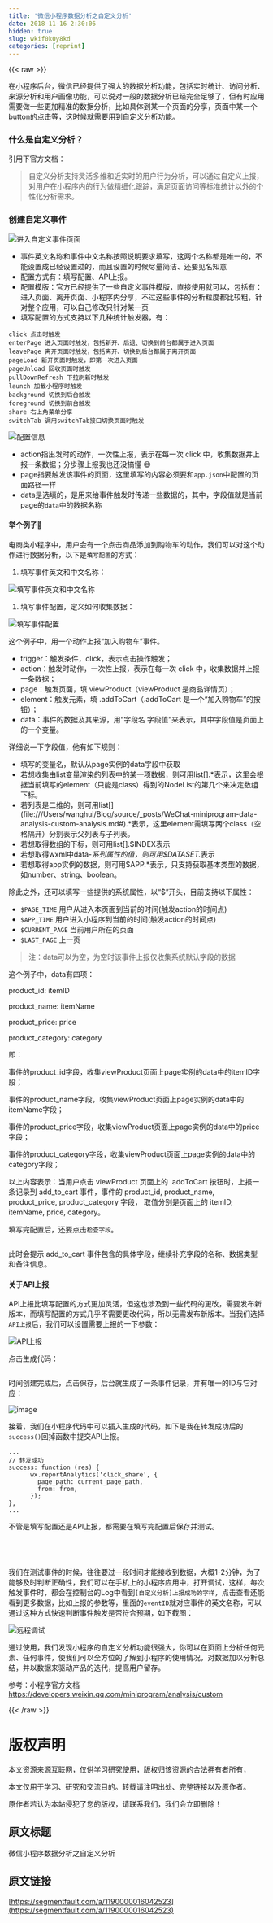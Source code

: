```yaml
---
title: '微信小程序数据分析之自定义分析' 
date: 2018-11-16 2:30:06
hidden: true
slug: wkif0k0y8kd
categories: [reprint]
---
```


{{< raw >}}
<p>&#x5728;&#x5C0F;&#x7A0B;&#x5E8F;&#x540E;&#x53F0;&#xFF0C;&#x5FAE;&#x4FE1;&#x5DF2;&#x7ECF;&#x63D0;&#x4F9B;&#x4E86;&#x5F3A;&#x5927;&#x7684;&#x6570;&#x636E;&#x5206;&#x6790;&#x529F;&#x80FD;&#xFF0C;&#x5305;&#x62EC;&#x5B9E;&#x65F6;&#x7EDF;&#x8BA1;&#x3001;&#x8BBF;&#x95EE;&#x5206;&#x6790;&#x3001;&#x6765;&#x6E90;&#x5206;&#x6790;&#x548C;&#x7528;&#x6237;&#x753B;&#x50CF;&#x529F;&#x80FD;&#xFF0C;&#x53EF;&#x4EE5;&#x8BF4;&#x5BF9;&#x4E00;&#x822C;&#x7684;&#x6570;&#x636E;&#x5206;&#x6790;&#x5DF2;&#x7ECF;&#x5B8C;&#x5168;&#x8DB3;&#x591F;&#x4E86;&#xFF0C;&#x4F46;&#x6709;&#x65F6;&#x5E94;&#x7528;&#x9700;&#x8981;&#x505A;&#x4E00;&#x4E9B;&#x66F4;&#x52A0;&#x7CBE;&#x51C6;&#x7684;&#x6570;&#x636E;&#x5206;&#x6790;&#xFF0C;&#x6BD4;&#x5982;&#x5177;&#x4F53;&#x5230;&#x67D0;&#x4E00;&#x4E2A;&#x9875;&#x9762;&#x7684;&#x5206;&#x4EAB;&#xFF0C;&#x9875;&#x9762;&#x4E2D;&#x67D0;&#x4E00;&#x4E2A;button&#x7684;&#x70B9;&#x51FB;&#x7B49;&#xFF0C;&#x8FD9;&#x65F6;&#x5019;&#x5C31;&#x9700;&#x8981;&#x7528;&#x5230;&#x81EA;&#x5B9A;&#x4E49;&#x5206;&#x6790;&#x529F;&#x80FD;&#x3002;</p><h3 id="articleHeader0">&#x4EC0;&#x4E48;&#x662F;&#x81EA;&#x5B9A;&#x4E49;&#x5206;&#x6790;&#xFF1F;</h3><p>&#x5F15;&#x7528;&#x4E0B;&#x5B98;&#x65B9;&#x6587;&#x6863;&#xFF1A;</p><blockquote>&#x81EA;&#x5B9A;&#x4E49;&#x5206;&#x6790;&#x652F;&#x6301;&#x7075;&#x6D3B;&#x591A;&#x7EF4;&#x548C;&#x8FD1;&#x5B9E;&#x65F6;&#x7684;&#x7528;&#x6237;&#x884C;&#x4E3A;&#x5206;&#x6790;&#xFF0C;&#x53EF;&#x4EE5;&#x901A;&#x8FC7;&#x81EA;&#x5B9A;&#x4E49;&#x4E0A;&#x62A5;&#xFF0C;&#x5BF9;&#x7528;&#x6237;&#x5728;&#x5C0F;&#x7A0B;&#x5E8F;&#x5185;&#x7684;&#x884C;&#x4E3A;&#x505A;&#x7CBE;&#x7EC6;&#x5316;&#x8DDF;&#x8E2A;&#xFF0C;&#x6EE1;&#x8DB3;&#x9875;&#x9762;&#x8BBF;&#x95EE;&#x7B49;&#x6807;&#x51C6;&#x7EDF;&#x8BA1;&#x4EE5;&#x5916;&#x7684;&#x4E2A;&#x6027;&#x5316;&#x5206;&#x6790;&#x9700;&#x6C42;&#x3002;</blockquote><h3 id="articleHeader1">&#x521B;&#x5EFA;&#x81EA;&#x5B9A;&#x4E49;&#x4E8B;&#x4EF6;</h3><p><span class="img-wrap"><img data-src="/img/remote/1460000016042526" src="https://static.alili.tech/img/remote/1460000016042526" alt="&#x8FDB;&#x5165;&#x81EA;&#x5B9A;&#x4E49;&#x4E8B;&#x4EF6;&#x9875;&#x9762;" title="&#x8FDB;&#x5165;&#x81EA;&#x5B9A;&#x4E49;&#x4E8B;&#x4EF6;&#x9875;&#x9762;" style="cursor:pointer;display:inline"></span></p><ul><li>&#x4E8B;&#x4EF6;&#x82F1;&#x6587;&#x540D;&#x79F0;&#x548C;&#x4E8B;&#x4EF6;&#x4E2D;&#x6587;&#x540D;&#x79F0;&#x6309;&#x7167;&#x8BF4;&#x660E;&#x8981;&#x6C42;&#x586B;&#x5199;&#xFF0C;&#x8FD9;&#x4E24;&#x4E2A;&#x540D;&#x79F0;&#x90FD;&#x662F;&#x552F;&#x4E00;&#x7684;&#xFF0C;&#x4E0D;&#x80FD;&#x8BBE;&#x7F6E;&#x6210;&#x5DF2;&#x7ECF;&#x8BBE;&#x7F6E;&#x8FC7;&#x7684;&#xFF0C;&#x800C;&#x4E14;&#x8BBE;&#x7F6E;&#x7684;&#x65F6;&#x5019;&#x5C3D;&#x91CF;&#x7B80;&#x6D01;&#x3001;&#x8FD8;&#x8981;&#x89C1;&#x540D;&#x77E5;&#x610F;</li><li>&#x914D;&#x7F6E;&#x65B9;&#x5F0F;&#x6709;&#xFF1A;&#x586B;&#x5199;&#x914D;&#x7F6E;&#x3001;API&#x4E0A;&#x62A5;&#x3002;</li><li>&#x914D;&#x7F6E;&#x6A21;&#x7248;&#xFF1A;&#x5B98;&#x65B9;&#x5DF2;&#x7ECF;&#x63D0;&#x4F9B;&#x4E86;&#x4E00;&#x4E9B;&#x81EA;&#x5B9A;&#x4E49;&#x4E8B;&#x4EF6;&#x6A21;&#x7248;&#xFF0C;&#x76F4;&#x63A5;&#x4F7F;&#x7528;&#x5C31;&#x53EF;&#x4EE5;&#xFF0C;&#x5305;&#x62EC;&#x6709;&#xFF1A;&#x8FDB;&#x5165;&#x9875;&#x9762;&#x3001;&#x79BB;&#x5F00;&#x9875;&#x9762;&#x3001;&#x5C0F;&#x7A0B;&#x5E8F;&#x5185;&#x5206;&#x4EAB;&#xFF0C;&#x4E0D;&#x8FC7;&#x8FD9;&#x4E9B;&#x4E8B;&#x4EF6;&#x7684;&#x5206;&#x6790;&#x7C92;&#x5EA6;&#x90FD;&#x6BD4;&#x8F83;&#x7C97;&#xFF0C;&#x9488;&#x5BF9;&#x6574;&#x4E2A;&#x5E94;&#x7528;&#xFF0C;&#x53EF;&#x4EE5;&#x81EA;&#x5DF1;&#x4FEE;&#x6539;&#x53EA;&#x9488;&#x5BF9;&#x67D0;&#x4E00;&#x9875;</li><li>&#x586B;&#x5199;&#x914D;&#x7F6E;&#x7684;&#x65B9;&#x5F0F;&#x652F;&#x6301;&#x4EE5;&#x4E0B;&#x51E0;&#x79CD;&#x7EDF;&#x8BA1;&#x89E6;&#x53D1;&#x5668;&#xFF0C;&#x6709;&#xFF1A;</li></ul><div class="widget-codetool" style="display:none"><div class="widget-codetool--inner"><span class="selectCode code-tool" data-toggle="tooltip" data-placement="top" title="" data-original-title="&#x5168;&#x9009;"></span> <span type="button" class="copyCode code-tool" data-toggle="tooltip" data-placement="top" data-clipboard-text="click &#x70B9;&#x51FB;&#x65F6;&#x89E6;&#x53D1;
enterPage &#x8FDB;&#x5165;&#x9875;&#x9762;&#x65F6;&#x89E6;&#x53D1;&#xFF0C;&#x5305;&#x62EC;&#x65B0;&#x5F00;&#x3001;&#x540E;&#x9000;&#x3001;&#x5207;&#x6362;&#x5230;&#x524D;&#x53F0;&#x90FD;&#x5C5E;&#x4E8E;&#x8FDB;&#x5165;&#x9875;&#x9762;
leavePage &#x79BB;&#x5F00;&#x9875;&#x9762;&#x65F6;&#x89E6;&#x53D1;&#xFF0C;&#x5305;&#x62EC;&#x79BB;&#x5F00;&#x3001;&#x5207;&#x6362;&#x5230;&#x540E;&#x53F0;&#x90FD;&#x5C5E;&#x4E8E;&#x79BB;&#x5F00;&#x9875;&#x9762;
pageLoad &#x65B0;&#x5F00;&#x9875;&#x9762;&#x65F6;&#x89E6;&#x53D1;&#xFF0C;&#x5373;&#x7B2C;&#x4E00;&#x6B21;&#x8FDB;&#x5165;&#x9875;&#x9762;
pageUnload &#x56DE;&#x6536;&#x9875;&#x9762;&#x65F6;&#x89E6;&#x53D1;
pullDownRefresh &#x4E0B;&#x62C9;&#x5237;&#x65B0;&#x65F6;&#x89E6;&#x53D1;
launch &#x52A0;&#x8F7D;&#x5C0F;&#x7A0B;&#x5E8F;&#x65F6;&#x89E6;&#x53D1;
background &#x5207;&#x6362;&#x5230;&#x540E;&#x53F0;&#x89E6;&#x53D1;
foreground &#x5207;&#x6362;&#x5230;&#x524D;&#x53F0;&#x89E6;&#x53D1;
share &#x53F3;&#x4E0A;&#x89D2;&#x83DC;&#x5355;&#x5206;&#x4EAB;
switchTab &#x8C03;&#x7528;switchTab&#x63A5;&#x53E3;&#x5207;&#x6362;&#x9875;&#x9762;&#x65F6;&#x89E6;&#x53D1;" title="" data-original-title="&#x590D;&#x5236;"></span> <span type="button" class="saveToNote code-tool" data-toggle="tooltip" data-placement="top" title="" data-original-title="&#x653E;&#x8FDB;&#x7B14;&#x8BB0;"></span></div></div><pre class="hljs mipsasm"><code>click &#x70B9;&#x51FB;&#x65F6;&#x89E6;&#x53D1;
enterPage &#x8FDB;&#x5165;&#x9875;&#x9762;&#x65F6;&#x89E6;&#x53D1;&#xFF0C;&#x5305;&#x62EC;&#x65B0;&#x5F00;&#x3001;&#x540E;&#x9000;&#x3001;&#x5207;&#x6362;&#x5230;&#x524D;&#x53F0;&#x90FD;&#x5C5E;&#x4E8E;&#x8FDB;&#x5165;&#x9875;&#x9762;
leavePage &#x79BB;&#x5F00;&#x9875;&#x9762;&#x65F6;&#x89E6;&#x53D1;&#xFF0C;&#x5305;&#x62EC;&#x79BB;&#x5F00;&#x3001;&#x5207;&#x6362;&#x5230;&#x540E;&#x53F0;&#x90FD;&#x5C5E;&#x4E8E;&#x79BB;&#x5F00;&#x9875;&#x9762;
pageLoad &#x65B0;&#x5F00;&#x9875;&#x9762;&#x65F6;&#x89E6;&#x53D1;&#xFF0C;&#x5373;&#x7B2C;&#x4E00;&#x6B21;&#x8FDB;&#x5165;&#x9875;&#x9762;
pageUnload &#x56DE;&#x6536;&#x9875;&#x9762;&#x65F6;&#x89E6;&#x53D1;
pullDownRefresh &#x4E0B;&#x62C9;&#x5237;&#x65B0;&#x65F6;&#x89E6;&#x53D1;
launch &#x52A0;&#x8F7D;&#x5C0F;&#x7A0B;&#x5E8F;&#x65F6;&#x89E6;&#x53D1;
<span class="hljs-keyword">background </span>&#x5207;&#x6362;&#x5230;&#x540E;&#x53F0;&#x89E6;&#x53D1;
foreground &#x5207;&#x6362;&#x5230;&#x524D;&#x53F0;&#x89E6;&#x53D1;
<span class="hljs-keyword">share </span>&#x53F3;&#x4E0A;&#x89D2;&#x83DC;&#x5355;&#x5206;&#x4EAB;
<span class="hljs-keyword">switchTab </span>&#x8C03;&#x7528;<span class="hljs-keyword">switchTab&#x63A5;&#x53E3;&#x5207;&#x6362;&#x9875;&#x9762;&#x65F6;&#x89E6;&#x53D1;</span></code></pre><p><span class="img-wrap"><img data-src="/img/remote/1460000016042527" src="https://static.alili.tech/img/remote/1460000016042527" alt="&#x914D;&#x7F6E;&#x4FE1;&#x606F;" title="&#x914D;&#x7F6E;&#x4FE1;&#x606F;" style="cursor:pointer;display:inline"></span></p><ul><li>action&#x6307;&#x51FA;&#x53D1;&#x65F6;&#x7684;&#x52A8;&#x4F5C;&#xFF0C;&#x4E00;&#x6B21;&#x6027;&#x4E0A;&#x62A5;&#xFF0C;&#x8868;&#x793A;&#x5728;&#x6BCF;&#x4E00;&#x6B21; click &#x4E2D;&#xFF0C;&#x6536;&#x96C6;&#x6570;&#x636E;&#x5E76;&#x4E0A;&#x62A5;&#x4E00;&#x6761;&#x6570;&#x636E;&#xFF1B;&#x5206;&#x6B65;&#x9AA4;&#x4E0A;&#x62A5;&#x6211;&#x4E5F;&#x8FD8;&#x6CA1;&#x641E;&#x61C2; &#x1F605;</li><li>page&#x6307;&#x8981;&#x89E6;&#x53D1;&#x8BE5;&#x4E8B;&#x4EF6;&#x7684;&#x9875;&#x9762;&#xFF0C;&#x8FD9;&#x91CC;&#x586B;&#x5199;&#x7684;&#x5185;&#x5BB9;&#x5FC5;&#x987B;&#x8981;&#x548C;<code>app.json</code>&#x4E2D;&#x914D;&#x7F6E;&#x7684;&#x9875;&#x9762;&#x8DEF;&#x5F84;&#x4E00;&#x6837;</li><li>data&#x662F;&#x9009;&#x586B;&#x7684;&#xFF0C;&#x662F;&#x7528;&#x6765;&#x7ED9;&#x4E8B;&#x4EF6;&#x89E6;&#x53D1;&#x65F6;&#x4F20;&#x9012;&#x4E00;&#x4E9B;&#x6570;&#x636E;&#x7684;&#xFF0C;&#x5176;&#x4E2D;&#xFF0C;&#x5B57;&#x6BB5;&#x503C;&#x5C31;&#x662F;&#x5F53;&#x524D;page&#x7684;<code>data</code>&#x4E2D;&#x7684;&#x6570;&#x636E;&#x540D;&#x79F0;</li></ul><h4>&#x4E3E;&#x4E2A;&#x4F8B;&#x5B50;&#x1F330;</h4><p>&#x7535;&#x5546;&#x7C7B;&#x5C0F;&#x7A0B;&#x5E8F;&#x4E2D;&#xFF0C;&#x7528;&#x6237;&#x4F1A;&#x6709;&#x4E00;&#x4E2A;&#x70B9;&#x51FB;&#x5546;&#x54C1;&#x6DFB;&#x52A0;&#x5230;&#x8D2D;&#x7269;&#x8F66;&#x7684;&#x52A8;&#x4F5C;&#xFF0C;&#x6211;&#x4EEC;&#x53EF;&#x4EE5;&#x5BF9;&#x8FD9;&#x4E2A;&#x52A8;&#x4F5C;&#x8FDB;&#x884C;&#x6570;&#x636E;&#x5206;&#x6790;&#xFF0C;&#x4EE5;&#x4E0B;&#x662F;<code>&#x586B;&#x5199;&#x914D;&#x7F6E;</code>&#x7684;&#x65B9;&#x5F0F;&#xFF1A;</p><ol><li>&#x586B;&#x5199;&#x4E8B;&#x4EF6;&#x82F1;&#x6587;&#x548C;&#x4E2D;&#x6587;&#x540D;&#x79F0;&#xFF1A;</li></ol><p><span class="img-wrap"><img data-src="/img/remote/1460000016042528" src="https://static.alili.tech/img/remote/1460000016042528" alt="&#x586B;&#x5199;&#x4E8B;&#x4EF6;&#x82F1;&#x6587;&#x548C;&#x4E2D;&#x6587;&#x540D;&#x79F0;" title="&#x586B;&#x5199;&#x4E8B;&#x4EF6;&#x82F1;&#x6587;&#x548C;&#x4E2D;&#x6587;&#x540D;&#x79F0;" style="cursor:pointer;display:inline"></span></p><ol><li>&#x586B;&#x5199;&#x4E8B;&#x4EF6;&#x914D;&#x7F6E;&#xFF0C;&#x5B9A;&#x4E49;&#x5982;&#x4F55;&#x6536;&#x96C6;&#x6570;&#x636E;&#xFF1A;</li></ol><p><span class="img-wrap"><img data-src="/img/remote/1460000016042529" src="https://static.alili.tech/img/remote/1460000016042529" alt="&#x586B;&#x5199;&#x4E8B;&#x4EF6;&#x914D;&#x7F6E;" title="&#x586B;&#x5199;&#x4E8B;&#x4EF6;&#x914D;&#x7F6E;" style="cursor:pointer;display:inline"></span></p><p>&#x8FD9;&#x4E2A;&#x4F8B;&#x5B50;&#x4E2D;&#xFF0C;&#x7528;&#x4E00;&#x4E2A;&#x52A8;&#x4F5C;&#x4E0A;&#x62A5;&#x201C;&#x52A0;&#x5165;&#x8D2D;&#x7269;&#x8F66;&#x201D;&#x4E8B;&#x4EF6;&#x3002;</p><ul><li>trigger&#xFF1A;&#x89E6;&#x53D1;&#x6761;&#x4EF6;&#xFF0C;click&#xFF0C;&#x8868;&#x793A;&#x70B9;&#x51FB;&#x64CD;&#x4F5C;&#x89E6;&#x53D1;&#xFF1B;</li><li>action&#xFF1A;&#x89E6;&#x53D1;&#x65F6;&#x52A8;&#x4F5C;&#xFF0C;&#x4E00;&#x6B21;&#x6027;&#x4E0A;&#x62A5;&#xFF0C;&#x8868;&#x793A;&#x5728;&#x6BCF;&#x4E00;&#x6B21; click &#x4E2D;&#xFF0C;&#x6536;&#x96C6;&#x6570;&#x636E;&#x5E76;&#x4E0A;&#x62A5;&#x4E00;&#x6761;&#x6570;&#x636E;&#xFF1B;</li><li>page&#xFF1A;&#x89E6;&#x53D1;&#x9875;&#x9762;&#xFF0C;&#x586B; viewProduct&#xFF08;viewProduct &#x662F;&#x5546;&#x54C1;&#x8BE6;&#x60C5;&#x9875;&#xFF09;&#xFF1B;</li><li>element&#xFF1A;&#x89E6;&#x53D1;&#x5143;&#x7D20;&#xFF0C;&#x586B; .addToCart&#xFF08;.addToCart &#x662F;&#x4E00;&#x4E2A;&#x201C;&#x52A0;&#x5165;&#x8D2D;&#x7269;&#x8F66;&#x201D;&#x7684;&#x6309;&#x94AE;&#xFF09;&#xFF1B;</li><li>data&#xFF1A;&#x4E8B;&#x4EF6;&#x7684;&#x6570;&#x636E;&#x53CA;&#x5176;&#x6765;&#x6E90;&#xFF0C;&#x7528;&#x201C;&#x5B57;&#x6BB5;&#x540D; &#x5B57;&#x6BB5;&#x503C;&#x201D;&#x6765;&#x8868;&#x793A;&#xFF0C;&#x5176;&#x4E2D;&#x5B57;&#x6BB5;&#x503C;&#x662F;&#x9875;&#x9762;&#x4E0A;&#x7684;&#x4E00;&#x4E2A;&#x53D8;&#x91CF;&#x3002;</li></ul><p>&#x8BE6;&#x7EC6;&#x8BF4;&#x4E00;&#x4E0B;&#x5B57;&#x6BB5;&#x503C;&#xFF0C;&#x4ED6;&#x6709;&#x5982;&#x4E0B;&#x89C4;&#x5219;&#xFF1A;</p><ul><li>&#x586B;&#x5199;&#x7684;&#x53D8;&#x91CF;&#x540D;&#xFF0C;&#x9ED8;&#x8BA4;&#x4ECE;page&#x5B9E;&#x4F8B;&#x7684;data&#x5B57;&#x6BB5;&#x4E2D;&#x83B7;&#x53D6;</li><li>&#x82E5;&#x60F3;&#x6536;&#x96C6;&#x7531;list&#x53D8;&#x91CF;&#x6E32;&#x67D3;&#x7684;&#x5217;&#x8868;&#x4E2D;&#x7684;&#x67D0;&#x4E00;&#x9879;&#x6570;&#x636E;&#xFF0C;&#x5219;&#x53EF;&#x7528;list[].*&#x8868;&#x793A;&#xFF0C;&#x8FD9;&#x91CC;&#x4F1A;&#x6839;&#x636E;&#x5F53;&#x524D;&#x586B;&#x5199;&#x7684;element&#xFF08;&#x53EA;&#x80FD;&#x662F;class&#xFF09;&#x5F97;&#x5230;&#x7684;NodeList&#x7684;&#x7B2C;&#x51E0;&#x4E2A;&#x6765;&#x51B3;&#x5B9A;&#x6570;&#x7EC4;&#x4E0B;&#x6807;&#x3002;</li><li>&#x82E5;&#x5217;&#x8868;&#x662F;&#x4E8C;&#x7EF4;&#x7684;&#xFF0C;&#x5219;&#x53EF;&#x7528;list[](file:///Users/wanghui/Blog/source/_posts/WeChat-miniprogram-data-analysis-custom-analysis.md#).*&#x8868;&#x793A;&#xFF0C;&#x8FD9;&#x91CC;element&#x9700;&#x586B;&#x5199;&#x4E24;&#x4E2A;class&#xFF08;&#x7A7A;&#x683C;&#x9694;&#x5F00;&#xFF09;&#x5206;&#x522B;&#x8868;&#x793A;&#x7236;&#x5217;&#x8868;&#x4E0E;&#x5B50;&#x5217;&#x8868;&#x3002;</li><li>&#x82E5;&#x60F3;&#x53D6;&#x5F97;&#x6570;&#x7EC4;&#x7684;&#x4E0B;&#x6807;&#xFF0C;&#x5219;&#x53EF;&#x7528;list[].$INDEX&#x8868;&#x793A;</li><li>&#x82E5;&#x60F3;&#x53D6;&#x5F97;wxml&#x4E2D;data-<em>&#x7CFB;&#x5217;&#x5C5E;&#x6027;&#x7684;&#x503C;&#xFF0C;&#x5219;&#x53EF;&#x7528;$DATASET.</em>&#x8868;&#x793A;</li><li>&#x82E5;&#x60F3;&#x53D6;&#x5F97;app&#x5B9E;&#x4F8B;&#x7684;&#x6570;&#x636E;&#xFF0C;&#x5219;&#x53EF;&#x7528;$APP.*&#x8868;&#x793A;&#xFF0C;&#x53EA;&#x652F;&#x6301;&#x83B7;&#x53D6;&#x57FA;&#x672C;&#x7C7B;&#x578B;&#x7684;&#x6570;&#x636E;&#xFF0C;&#x5982;number&#x3001;string&#x3001;boolean&#x3002;</li></ul><p>&#x9664;&#x6B64;&#x4E4B;&#x5916;&#xFF0C;&#x8FD8;&#x53EF;&#x4EE5;&#x586B;&#x5199;&#x4E00;&#x4E9B;&#x63D0;&#x4F9B;&#x7684;&#x7CFB;&#x7EDF;&#x5C5E;&#x6027;&#xFF0C;&#x4EE5;&#x201C;$&#x201D;&#x5F00;&#x5934;&#xFF0C;&#x76EE;&#x524D;&#x652F;&#x6301;&#x4EE5;&#x4E0B;&#x5C5E;&#x6027;&#xFF1A;</p><ul><li><code>$PAGE_TIME</code> &#x7528;&#x6237;&#x4ECE;&#x8FDB;&#x5165;&#x672C;&#x9875;&#x9762;&#x5230;&#x5F53;&#x524D;&#x7684;&#x65F6;&#x95F4;(&#x89E6;&#x53D1;action&#x7684;&#x65F6;&#x95F4;&#x70B9;)</li><li><code>$APP_TIME</code> &#x7528;&#x6237;&#x8FDB;&#x5165;&#x5C0F;&#x7A0B;&#x5E8F;&#x5230;&#x5F53;&#x524D;&#x7684;&#x65F6;&#x95F4;(&#x89E6;&#x53D1;action&#x7684;&#x65F6;&#x95F4;&#x70B9;)</li><li><code>$CURRENT_PAGE</code> &#x5F53;&#x524D;&#x7528;&#x6237;&#x6240;&#x5728;&#x7684;&#x9875;&#x9762;</li><li><code>$LAST_PAGE</code> &#x4E0A;&#x4E00;&#x9875;</li></ul><blockquote>&#x6CE8;&#xFF1A;data&#x53EF;&#x4EE5;&#x4E3A;&#x7A7A;&#xFF0C;&#x4E3A;&#x7A7A;&#x65F6;&#x8BE5;&#x4E8B;&#x4EF6;&#x4E0A;&#x62A5;&#x4EC5;&#x6536;&#x96C6;&#x7CFB;&#x7EDF;&#x9ED8;&#x8BA4;&#x5B57;&#x6BB5;&#x7684;&#x6570;&#x636E;</blockquote><p>&#x8FD9;&#x4E2A;&#x4F8B;&#x5B50;&#x4E2D;&#xFF0C;data&#x6709;&#x56DB;&#x9879;&#xFF1A;</p><p>product_id: itemID</p><p>product_name: itemName</p><p>product_price: price</p><p>product_category: category</p><p>&#x5373;&#xFF1A;</p><p>&#x4E8B;&#x4EF6;&#x7684;product_id&#x5B57;&#x6BB5;&#xFF0C;&#x6536;&#x96C6;viewProduct&#x9875;&#x9762;&#x4E0A;page&#x5B9E;&#x4F8B;&#x7684;data&#x4E2D;&#x7684;itemID&#x5B57;&#x6BB5;&#xFF1B;</p><p>&#x4E8B;&#x4EF6;&#x7684;product_name&#x5B57;&#x6BB5;&#xFF0C;&#x6536;&#x96C6;viewProduct&#x9875;&#x9762;&#x4E0A;page&#x5B9E;&#x4F8B;&#x7684;data&#x4E2D;&#x7684;itemName&#x5B57;&#x6BB5;&#xFF1B;</p><p>&#x4E8B;&#x4EF6;&#x7684;product_price&#x5B57;&#x6BB5;&#xFF0C;&#x6536;&#x96C6;viewProduct&#x9875;&#x9762;&#x4E0A;page&#x5B9E;&#x4F8B;&#x7684;data&#x4E2D;&#x7684;price&#x5B57;&#x6BB5;&#xFF1B;</p><p>&#x4E8B;&#x4EF6;&#x7684;product_category&#x5B57;&#x6BB5;&#xFF0C;&#x6536;&#x96C6;viewProduct&#x9875;&#x9762;&#x4E0A;page&#x5B9E;&#x4F8B;&#x7684;data&#x4E2D;&#x7684;category&#x5B57;&#x6BB5;&#xFF1B;</p><p>&#x4EE5;&#x4E0A;&#x5185;&#x5BB9;&#x8868;&#x793A;&#xFF1A;&#x5F53;&#x7528;&#x6237;&#x70B9;&#x51FB; viewProduct &#x9875;&#x9762;&#x4E0A;&#x7684; .addToCart &#x6309;&#x94AE;&#x65F6;&#xFF0C;&#x4E0A;&#x62A5;&#x4E00;&#x6761;&#x8BB0;&#x5F55;&#x5230; add_to_cart &#x4E8B;&#x4EF6;&#xFF0C;&#x4E8B;&#x4EF6;&#x7684; product_id, product_name, product_price, product_category &#x5B57;&#x6BB5;&#xFF0C; &#x53D6;&#x503C;&#x5206;&#x522B;&#x662F;&#x9875;&#x9762;&#x4E0A;&#x7684; itemID, itemName, price, category&#x3002;</p><p>&#x586B;&#x5199;&#x5B8C;&#x914D;&#x7F6E;&#x540E;&#xFF0C;&#x8FD8;&#x8981;&#x70B9;&#x51FB;<code>&#x68C0;&#x67E5;&#x5B57;&#x6BB5;</code>&#x3002;</p><p><span class="img-wrap"><img data-src="/img/remote/1460000016042530" src="https://static.alili.tech/img/remote/1460000016042530" alt="" title="" style="cursor:pointer;display:inline"></span></p><p>&#x6B64;&#x65F6;&#x4F1A;&#x63D0;&#x793A; add_to_cart &#x4E8B;&#x4EF6;&#x5305;&#x542B;&#x7684;&#x5177;&#x4F53;&#x5B57;&#x6BB5;&#xFF0C;&#x7EE7;&#x7EED;&#x8865;&#x5145;&#x5B57;&#x6BB5;&#x7684;&#x540D;&#x79F0;&#x3001;&#x6570;&#x636E;&#x7C7B;&#x578B;&#x548C;&#x5907;&#x6CE8;&#x4FE1;&#x606F;&#x3002;</p><h4>&#x5173;&#x4E8E;API&#x4E0A;&#x62A5;</h4><p>API&#x4E0A;&#x62A5;&#x6BD4;&#x586B;&#x5199;&#x914D;&#x7F6E;&#x7684;&#x65B9;&#x5F0F;&#x66F4;&#x52A0;&#x7075;&#x6D3B;&#xFF0C;&#x4F46;&#x8FD9;&#x4E5F;&#x6D89;&#x53CA;&#x5230;&#x4E00;&#x4E9B;&#x4EE3;&#x7801;&#x7684;&#x66F4;&#x6539;&#xFF0C;&#x9700;&#x8981;&#x53D1;&#x5E03;&#x65B0;&#x7248;&#x672C;&#xFF0C;&#x800C;&#x586B;&#x5199;&#x914D;&#x7F6E;&#x7684;&#x65B9;&#x5F0F;&#x51E0;&#x4E4E;&#x4E0D;&#x9700;&#x8981;&#x66F4;&#x6539;&#x4EE3;&#x7801;&#xFF0C;&#x6240;&#x4EE5;&#x65E0;&#x9700;&#x53D1;&#x5E03;&#x65B0;&#x7248;&#x672C;&#x3002;&#x5F53;&#x6211;&#x4EEC;&#x9009;&#x62E9;<code>API&#x4E0A;&#x62A5;</code>&#x540E;&#xFF0C;&#x6211;&#x4EEC;&#x53EF;&#x4EE5;&#x8BBE;&#x7F6E;&#x9700;&#x8981;&#x4E0A;&#x62A5;&#x7684;&#x4E00;&#x4E0B;&#x53C2;&#x6570;&#xFF1A;</p><p><span class="img-wrap"><img data-src="/img/remote/1460000016042531" src="https://static.alili.tech/img/remote/1460000016042531" alt="API&#x4E0A;&#x62A5;" title="API&#x4E0A;&#x62A5;" style="cursor:pointer;display:inline"></span></p><p>&#x70B9;&#x51FB;&#x751F;&#x6210;&#x4EE3;&#x7801;&#xFF1A;</p><p><span class="img-wrap"><img data-src="/img/remote/1460000016042532" src="https://static.alili.tech/img/remote/1460000016042532" alt="" title="" style="cursor:pointer;display:inline"></span></p><p>&#x65F6;&#x95F4;&#x521B;&#x5EFA;&#x5B8C;&#x6210;&#x540E;&#xFF0C;&#x70B9;&#x51FB;&#x4FDD;&#x5B58;&#xFF0C;&#x540E;&#x53F0;&#x5C31;&#x751F;&#x6210;&#x4E86;&#x4E00;&#x6761;&#x4E8B;&#x4EF6;&#x8BB0;&#x5F55;&#xFF0C;&#x5E76;&#x6709;&#x552F;&#x4E00;&#x7684;ID&#x4E0E;&#x5B83;&#x5BF9;&#x5E94;&#xFF1A;</p><p><span class="img-wrap"><img data-src="/img/remote/1460000016042533" src="https://static.alili.tech/img/remote/1460000016042533" alt="image" title="image" style="cursor:pointer;display:inline"></span></p><p>&#x63A5;&#x7740;&#xFF0C;&#x6211;&#x4EEC;&#x5728;&#x5C0F;&#x7A0B;&#x5E8F;&#x4EE3;&#x7801;&#x4E2D;&#x53EF;&#x4EE5;&#x63D2;&#x5165;&#x751F;&#x6210;&#x7684;&#x4EE3;&#x7801;&#xFF0C;&#x5982;&#x4E0B;&#x662F;&#x6211;&#x5728;&#x8F6C;&#x53D1;&#x6210;&#x529F;&#x540E;&#x7684;<code>success()</code>&#x56DE;&#x6389;&#x51FD;&#x6570;&#x4E2D;&#x63D0;&#x4EA4;API&#x4E0A;&#x62A5;&#x3002;</p><div class="widget-codetool" style="display:none"><div class="widget-codetool--inner"><span class="selectCode code-tool" data-toggle="tooltip" data-placement="top" title="" data-original-title="&#x5168;&#x9009;"></span> <span type="button" class="copyCode code-tool" data-toggle="tooltip" data-placement="top" data-clipboard-text="...
// &#x8F6C;&#x53D1;&#x6210;&#x529F;
success: function (res) {
&#xA0; &#xA0; &#xA0; wx.reportAnalytics(&apos;click_share&apos;, {
&#xA0; &#xA0; &#xA0; &#xA0; page_path: current_page_path,
&#xA0; &#xA0; &#xA0; &#xA0; from: from,
&#xA0; &#xA0; &#xA0; });
},
..." title="" data-original-title="&#x590D;&#x5236;"></span> <span type="button" class="saveToNote code-tool" data-toggle="tooltip" data-placement="top" title="" data-original-title="&#x653E;&#x8FDB;&#x7B14;&#x8BB0;"></span></div></div><pre class="hljs subunit"><code>...
// &#x8F6C;&#x53D1;&#x6210;&#x529F;
<span class="hljs-keyword">success: </span>function (res) {
&#xA0; &#xA0; &#xA0; wx.reportAnalytics(&apos;click_share&apos;, {
&#xA0; &#xA0; &#xA0; &#xA0; page_path: current_page_path,
&#xA0; &#xA0; &#xA0; &#xA0; from: from,
&#xA0; &#xA0; &#xA0; });
},
...</code></pre><p>&#x4E0D;&#x7BA1;&#x662F;&#x586B;&#x5199;&#x914D;&#x7F6E;&#x8FD8;&#x662F;API&#x4E0A;&#x62A5;&#xFF0C;&#x90FD;&#x9700;&#x8981;&#x5728;&#x586B;&#x5199;&#x5B8C;&#x914D;&#x7F6E;&#x540E;&#x4FDD;&#x5B58;&#x5E76;&#x6D4B;&#x8BD5;&#x3002;</p><p><span class="img-wrap"><img data-src="/img/remote/1460000016042534" src="https://static.alili.tech/img/remote/1460000016042534" alt="" title="" style="cursor:pointer"></span></p><p><span class="img-wrap"><img data-src="/img/remote/1460000016042535" src="https://static.alili.tech/img/remote/1460000016042535" alt="" title="" style="cursor:pointer"></span></p><p><span class="img-wrap"><img data-src="/img/remote/1460000016042536" src="https://static.alili.tech/img/remote/1460000016042536" alt="" title="" style="cursor:pointer;display:inline"></span></p><p><span class="img-wrap"><img data-src="/img/remote/1460000016042537" src="https://static.alili.tech/img/remote/1460000016042537" alt="" title="" style="cursor:pointer;display:inline"></span></p><p>&#x6211;&#x4EEC;&#x5728;&#x6D4B;&#x8BD5;&#x4E8B;&#x4EF6;&#x7684;&#x65F6;&#x5019;&#xFF0C;&#x5F80;&#x5F80;&#x8981;&#x8FC7;&#x4E00;&#x6BB5;&#x65F6;&#x95F4;&#x624D;&#x80FD;&#x63A5;&#x6536;&#x5230;&#x6570;&#x636E;&#xFF0C;&#x5927;&#x6982;1-2&#x5206;&#x949F;&#xFF0C;&#x4E3A;&#x4E86;&#x80FD;&#x591F;&#x53CA;&#x65F6;&#x5224;&#x65AD;&#x6B63;&#x786E;&#x6027;&#xFF0C;&#x6211;&#x4EEC;&#x53EF;&#x4EE5;&#x5728;&#x624B;&#x673A;&#x4E0A;&#x7684;&#x5C0F;&#x7A0B;&#x5E8F;&#x5E94;&#x7528;&#x4E2D;&#xFF0C;&#x6253;&#x5F00;&#x8C03;&#x8BD5;&#xFF0C;&#x8FD9;&#x6837;&#xFF0C;&#x6BCF;&#x6B21;&#x89E6;&#x53D1;&#x4E8B;&#x4EF6;&#x65F6;&#xFF0C;&#x90FD;&#x4F1A;&#x5728;&#x63A7;&#x5236;&#x53F0;&#x7684;Log&#x4E2D;&#x770B;&#x5230;<code>[&#x81EA;&#x5B9A;&#x4E49;&#x5206;&#x6790;]&#x4E0A;&#x62A5;&#x6210;&#x529F;&#x7684;&#x5B57;&#x6837;</code>&#xFF0C;&#x70B9;&#x51FB;&#x67E5;&#x770B;&#x8FD8;&#x80FD;&#x770B;&#x5230;&#x66F4;&#x591A;&#x6570;&#x636E;&#xFF0C;&#x6BD4;&#x5982;&#x4E0A;&#x62A5;&#x7684;&#x53C2;&#x6570;&#x7B49;&#xFF0C;&#x91CC;&#x9762;&#x7684;<code>eventID</code>&#x5C31;&#x5BF9;&#x5E94;&#x4E8B;&#x4EF6;&#x7684;&#x82F1;&#x6587;&#x540D;&#x79F0;&#xFF0C;&#x53EF;&#x4EE5;&#x901A;&#x8FC7;&#x8FD9;&#x79CD;&#x65B9;&#x5F0F;&#x5FEB;&#x901F;&#x5224;&#x65AD;&#x4E8B;&#x4EF6;&#x89E6;&#x53D1;&#x662F;&#x5426;&#x7B26;&#x5408;&#x9884;&#x671F;&#xFF0C;&#x5982;&#x4E0B;&#x622A;&#x56FE;&#xFF1A;</p><p><span class="img-wrap"><img data-src="/img/remote/1460000016042538" src="https://static.alili.tech/img/remote/1460000016042538" alt="&#x8FDC;&#x7A0B;&#x8C03;&#x8BD5;" title="&#x8FDC;&#x7A0B;&#x8C03;&#x8BD5;" style="cursor:pointer;display:inline"></span></p><p>&#x901A;&#x8FC7;&#x4F7F;&#x7528;&#xFF0C;&#x6211;&#x4EEC;&#x53D1;&#x73B0;&#x5C0F;&#x7A0B;&#x5E8F;&#x7684;&#x81EA;&#x5B9A;&#x4E49;&#x5206;&#x6790;&#x529F;&#x80FD;&#x5F88;&#x5F3A;&#x5927;&#xFF0C;&#x4F60;&#x53EF;&#x4EE5;&#x5728;&#x9875;&#x9762;&#x4E0A;&#x5206;&#x6790;&#x4EFB;&#x4F55;&#x5143;&#x7D20;&#x3001;&#x4EFB;&#x4F55;&#x4E8B;&#x4EF6;&#xFF0C;&#x4F7F;&#x6211;&#x4EEC;&#x53EF;&#x4EE5;&#x5168;&#x65B9;&#x4F4D;&#x7684;&#x4E86;&#x89E3;&#x5230;&#x5C0F;&#x7A0B;&#x5E8F;&#x7684;&#x4F7F;&#x7528;&#x60C5;&#x51B5;&#xFF0C;&#x5BF9;&#x6570;&#x636E;&#x52A0;&#x4EE5;&#x5206;&#x6790;&#x603B;&#x7ED3;&#xFF0C;&#x5E76;&#x4EE5;&#x6570;&#x636E;&#x6765;&#x9A71;&#x52A8;&#x4EA7;&#x54C1;&#x7684;&#x8FED;&#x4EE3;&#xFF0C;&#x63D0;&#x9AD8;&#x7528;&#x6237;&#x7559;&#x5B58;&#x3002;</p><p>&#x53C2;&#x8003;&#xFF1A;&#x5C0F;&#x7A0B;&#x5E8F;&#x5B98;&#x65B9;&#x6587;&#x6863; <a href="https://developers.weixin.qq.com/miniprogram/analysis/custom" rel="nofollow noreferrer" target="_blank">https://developers.weixin.qq.com/miniprogram/analysis/custom</a></p>
{{< /raw >}}

# 版权声明
本文资源来源互联网，仅供学习研究使用，版权归该资源的合法拥有者所有，

本文仅用于学习、研究和交流目的。转载请注明出处、完整链接以及原作者。 

原作者若认为本站侵犯了您的版权，请联系我们，我们会立即删除！

## 原文标题
微信小程序数据分析之自定义分析

## 原文链接
[https://segmentfault.com/a/1190000016042523](https://segmentfault.com/a/1190000016042523)

